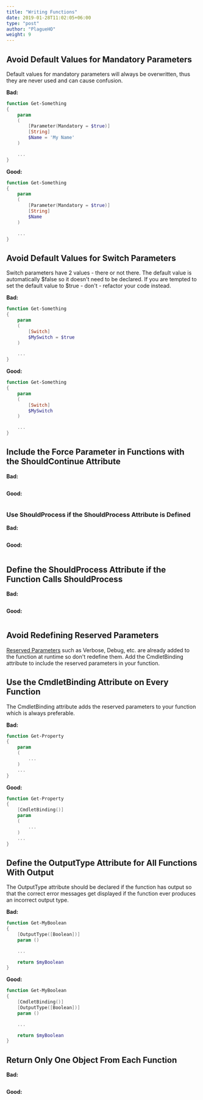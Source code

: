 ```yaml
---
title: "Writing Functions"
date: 2019-01-28T11:02:05+06:00
type: "post"
author: "PlagueHO"
weight: 9
---
```


## Avoid Default Values for Mandatory Parameters

Default values for mandatory parameters will always be overwritten, thus they are
never used and can cause confusion.

**Bad:**

```powershell
function Get-Something
{
    param
    (
        [Parameter(Mandatory = $true)]
        [String]
        $Name = 'My Name'
    )

    ...
}
```

**Good:**

```powershell
function Get-Something
{
    param
    (
        [Parameter(Mandatory = $true)]
        [String]
        $Name
    )

    ...
}
```

## Avoid Default Values for Switch Parameters

Switch parameters have 2 values - there or not there.
The default value is automatically $false so it doesn't need to be declared.
If you are tempted to set the default value to $true - don't - refactor your code
instead.

**Bad:**

```powershell
function Get-Something
{
    param
    (
        [Switch]
        $MySwitch = $true
    )

    ...
}
```

**Good:**

```powershell
function Get-Something
{
    param
    (
        [Switch]
        $MySwitch
    )

    ...
}
```

## Include the Force Parameter in Functions with the ShouldContinue Attribute

**Bad:**

```powershell

```

**Good:**

```powershell

```

### Use ShouldProcess if the ShouldProcess Attribute is Defined

**Bad:**

```powershell

```

**Good:**

```powershell

```

## Define the ShouldProcess Attribute if the Function Calls ShouldProcess

**Bad:**

```powershell

```

**Good:**

```powershell

```

## Avoid Redefining Reserved Parameters

[Reserved Parameters](https://msdn.microsoft.com/en-us/library/dd901844(v=vs.85).aspx)
such as Verbose, Debug, etc. are already added to the function at runtime so don't
redefine them. Add the CmdletBinding attribute to include the reserved parameters
in your function.

## Use the CmdletBinding Attribute on Every Function

The CmdletBinding attribute adds the reserved parameters to your function which is
always preferable.

**Bad:**

```powershell
function Get-Property
{
    param
    (
        ...
    )
    ...
}
```

**Good:**

```powershell
function Get-Property
{
    [CmdletBinding()]
    param
    (
        ...
    )
    ...
}
```

## Define the OutputType Attribute for All Functions With Output

The OutputType attribute should be declared if the function has output so that
the correct error messages get displayed if the function ever produces an incorrect
output type.

**Bad:**

```powershell
function Get-MyBoolean
{
    [OutputType([Boolean])]
    param ()

    ...

    return $myBoolean
}
```

**Good:**

```powershell
function Get-MyBoolean
{
    [CmdletBinding()]
    [OutputType([Boolean])]
    param ()

    ...

    return $myBoolean
}
```

## Return Only One Object From Each Function

**Bad:**

```powershell

```

**Good:**

```powershell

```

